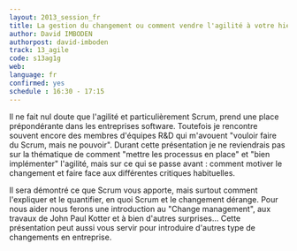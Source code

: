 ```yaml
---
layout: 2013_session_fr
title: La gestion du changement ou comment vendre l'agilité à votre hiérarchie
author: David IMBODEN
authorpost: david-imboden
track: 13_agile
code: s13ag1g
web: 
language: fr
confirmed: yes
schedule : 16:30 - 17:15
---
```


Il ne fait nul doute que l'agilité et particulièrement Scrum, prend une place prépondérante dans les entreprises software. Toutefois je rencontre souvent encore des membres d'équipes R&D qui m'avouent "vouloir faire du Scrum, mais ne pouvoir". Durant cette présentation je ne reviendrais pas sur la thématique de comment "mettre les processus en place" et "bien implémenter" l'agilité, mais sur ce qui se passe avant : comment motiver le changement et faire face aux différentes critiques habituelles.

Il sera démontré ce que Scrum vous apporte, mais surtout comment l'expliquer et le quantifier, en quoi Scrum et le changement dérange. Pour nous aider nous ferons une introduction au "Change management", aux travaux de John Paul Kotter et à bien d'autres surprises… Cette présentation peut aussi vous servir pour introduire d'autres type de changements en entreprise.
